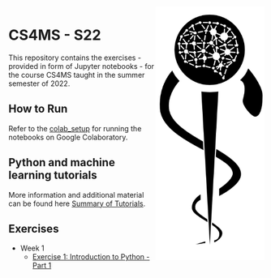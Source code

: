 <img src="images/logo_CS_MS_final.png" height="500" align="right"> 

# CS4MS - S22

This repository contains the exercises - provided in form of Jupyter notebooks - for the course CS4MS taught in the summer semester of 2022.

## How to Run

Refer to the [colab_setup](documents/colab_setup.md) for running the notebooks on Google Colaboratory.

## Python and machine learning tutorials

More information and additional material can be found here [Summary of Tutorials](documents/ListOfTutorials.md).

## Exercises
- Week 1
  - [Exercise 1: Introduction to Python - Part 1](https://colab.research.google.com/github/CS4MS/CS4MS_S22/blob/main/exercises/Exercise_1.ipynb)
  <!--- [Solution](https://colab.research.google.com/github/CS4MS/CS4MS_W21/blob/main/solutions/Exercise_1_Solution.ipynb)-->